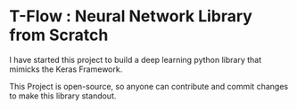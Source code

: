 # T-Flow : Neural Network Library from Scratch 

I have started this project to build a deep learning python library that mimicks the Keras Framework.

This Project is open-source, so anyone can contribute and commit changes to make this library standout.
